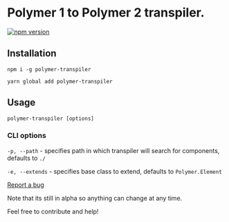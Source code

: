 # Polymer 1 to Polymer 2 transpiler.

[![npm version](https://badge.fury.io/js/polymer-transpiler.svg)](https://badge.fury.io/js/polymer-transpiler)

## Installation

`npm i -g polymer-transpiler`

`yarn global add polymer-transpiler`

## Usage
`polymer-transpiler [options]`

### CLI options
`-p, --path` - specifies path in which transpiler will search for components, defaults to `./`

`-e, --extends` - specifies base class to extend, defaults to `Polymer.Element`

[Report a bug](https://github.com/lukawski/polymer-transpiler/issues/new)

Note that its still in alpha so anything can change at any time.

Feel free to contribute and help!
